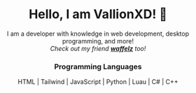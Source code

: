 <h1 align="center"><b>Hello, I am VallionXD!</b> 👋</h1>

<p align="center">
    I am a developer with knowledge in web development, desktop programming, and more! 
    <br>
    <i>
    Check out my friend <b><a href="https://github.com/waffelz0">waffelz</a></b> too!
    </i>
</p>

<h3 align="center">Programming Languages</h3>
<p align="center">HTML | Tailwind | JavaScript | Python | Luau | C# | C++</p>
